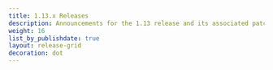 ```yaml
---
title: 1.13.x Releases
description: Announcements for the 1.13 release and its associated patch releases.
weight: 16
list_by_publishdate: true
layout: release-grid
decoration: dot
---
```

